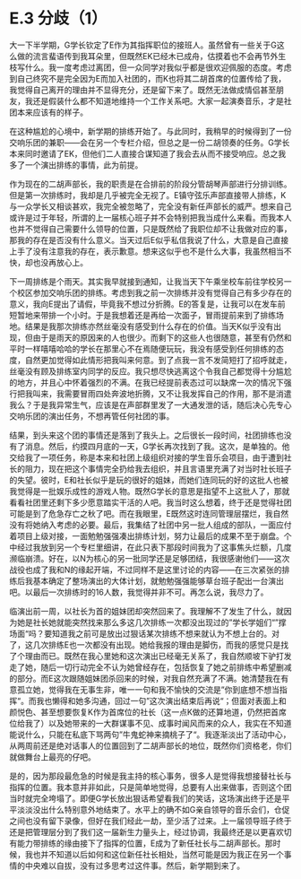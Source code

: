# E.3 分歧（1）

大一下半学期，G学长钦定了E作为其指挥职位的接班人。虽然曾有一些关于G这么做的流言蜚语传到我耳朵里，但既然EK已经木已成舟，估摸着也不会再节外生枝写什么。我一度考虑过离团，但一众同学对我似乎都是很欢迎佩服的态度。考虑到自己终究不是完全因为E而加入社团的，而K也将其二胡首席的位置传给了我，我觉得自己离开的理由并不显得充分，还是留下来了。既然无法做成情侣甚至朋友，我还是假装什么都不知道地维持一个工作关系吧。大家一起演奏音乐，才是社团本来应该有的样子。

在这种尴尬的心境中，新学期的排练开始了。与此同时，我稍早的时候得到了一份交响乐团的兼职——会在另一个专栏介绍，但总之是一份二胡领奏的任务。G学长本来同时邀请了EK，但他们二人直接合谋知道了我会去从而不接受响应。总之我多了一个演出排练的事情，此为前提。

作为现在的二胡声部长，我的职责是在合排前的阶段分管胡琴声部进行分排训练。但是第一次排练时，我却是几乎被完全无视了。E镇守弦乐声部直接带人排练，K与一众学长又相谈甚欢，我完全被忽略了，完全没有新任声部长的威严。想来自己或许是过于年轻，所谓的上一届核心班子并不会特别把我当成什么来看。而我本人也并不觉得自己需要什么领导的位置，只是既然给了我职位却不让我做对应的事，那我的存在是否没有什么意义。当天过后E似乎私信我说了什么，大意是自己直接上手了没有注意我的存在，表示歉意。想来这似乎也不是什么大事，我虽然相当不快，却也没再放心上。

下一周排练是个雨天。其实我早就接到通知，让我当天下午乘坐校车前往学校另一个校区参加交响乐团的排练。考虑到我之前一次排练并没有觉得自己有多少存在的意义，我向E提出了请假，毕竟我不想过分折腾。E的答复是，让我可以在发车前短暂地来带排一个小时。于是我想着还是再给一次面子，冒雨提前来到了排练场地。结果是我那次排练亦然丝毫没有感受到什么存在的价值。当天K似乎没有出现，但由于是雨天的原因来的人也很少。而剩下的这些人也很随意，甚至有仍然和平时一样嘻嘻哈哈的学长在那里心不在焉随便玩玩，我没有感受到任何排练的态度，自然更加觉得如此情形把我叫来何意。到了点我一言不发简短打了招呼就走，丝毫没有顾及排练室内同学的反应。我只想尽快逃离这个令我自己都觉得十分尴尬的地方，并且心中怀着强烈的不满。在我已经提前表态过可以缺席一次的情况下强行把我叫来，我需要冒雨四处奔波地折腾，又不让我发挥自己的作用，那不是消遣我么？于是我异常生气，应该是在声部群里发了一大通发泄的话，随后决心先专心交响乐团的演出任务，不想再管任何社团的事。

结果，到头来这个团的事情还是落到了我头上。之后很长一段时间，社团排练也没有了消息。然后，约摸四月底的一天，G学长再次找到了我。这次，是单独的。他交给我了一项任务，称是本来和社团上级组织对接的学生音乐会项目，由于遭到社长的阻力，现在把这个事情完全扔给我去组织，并且言语里充满了对当时社长班子的失望。彼时，E和社长似乎是玩的很好的姐妹，而她们连同玩的好的这批人也被我觉得是一批娱乐成性的游戏人物。既然G学长的意思是指望不上这批人了，那就看看社团里还剩下多少愿意踏实干活的人吧。我当时这么想着，终于还是觉得社团可能是到了危急存亡之秋了吧。而在我眼里，E既然这时连同管理层摆烂，我自然没有将她纳入考虑的必要。最后，我集结了社团中另一批人组成的部队，一面应付着项目上级对接，一面勉勉强强凑出排练计划，努力让最后的成果不至于崩盘。个中经过我放到另一个专栏里细讲，在此只表下那段时间我为了这事焦头烂额，几度濒临崩溃。好在，以N为核心的另一批同学还是足够团结，我很感谢他们——这次战役也成了我和N的缘起开端，不过同样不是这里讨论的内容——在三次紧张的排练后我基本确定了整场演出的大体计划，就勉勉强强能够草台班子配出一台演出吧。以最后一次排练时的16人数，我觉得并非不可。再怎么说，我尽力了。

临演出前一周，以社长为首的姐妹团却突然回来了。我理解不了发生了什么，就因为她是社长她就能突然找来那么多这几次排练一次都没出现过的”学长学姐们“”撑场面“吗？要知道我之前可是放出过狠话某次排练不想来就认为不想上台的。对了，这几次排练E也一次都没有出现。她给我报的理由是脚伤，而我的感觉只是找了个理由而已。既然在我心里她和这次演出已经毫无关系了，我自然顺坡下驴打发走了她，随后一切行动完全不认为她曾经存在，包括恢复了她之前排练中希望删减的部分。而E这次跟随姐妹团杀回来的时候，对我自然充满了不满。她清楚我在有意孤立她，觉得我在无事生非，唯一一句和我不愉快的交流是”你到底想不想当指挥“。而我也懒得和她多沟通，回过一句”这次演出结束后再说“；但面对表面上和颜悦色、甚至想要恢复K作为首席位的社长（这一点K做的还算地道，仍然把首席位给我了）以及她带来的一大群谋事不见、成事时闻风而来的众人，我实在不知道能说什么，只能在私底下骂两句”牛鬼蛇神来摘桃子了“。我逐渐淡出了活动中心，从两周前还是绝对话事人的位置回到了二胡声部长的地位，既然你们资格老，你们就做舞台上最亮的仔吧。

是的，因为那段最危急的时候是我主持的核心事务，很多人是觉得我想接替社长与指挥的位置。我本意并非如此，只是简单地觉得，总要有人出来做事，否则这个团当时就完全垮塌了。即便G学长放出狠话希望看我们的笑话，这场演出终于还是平平淡淡没出什么特别意外地结束了。水平上的确不如G亲自领导的音乐会们，仓促之间也没有留下录像，但好在我们经此一劫，至少活了过来。上一届领导班子终于还是把管理层分到了我们这一届新生力量头上，经过协调，我最终还是以更喜欢切有能力带排练的缘由接下了指挥的位置，E成为了新任社长与二胡声部长。那时候，我也并不知道以后如何和这位新任社长相处，当然可能是因为我正在另一个事情的中央难以自拔，没有过多思考过这件事。然后，新学期到来了。


